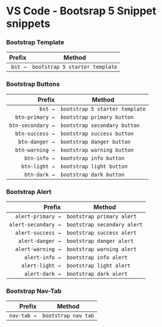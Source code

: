 # VS Code - Bootsrap 5 Snippet snippets

### Bootstrap Template

|  Prefix | Method                         |
| ------: | ------------------------------ |
| `bst →` | `bootstrap 5 starter template` |

### Bootstrap Buttons

|            Prefix | Method                         |
| ----------------: | ------------------------------ |
|           `bst →` | `bootstrap 5 starter template` |
|   `btn-primary →` | `bootstrap primary button`     |
| `btn-secondary →` | `bootstrap secondary button`   |
|   `btn-success →` | `bootstrap success button`     |
|    `btn-danger →` | `bootstrap danger button`      |
|   `btn-warning →` | `bootstrap warning button`     |
|      `btn-info →` | `bootstrap info button`        |
|     `btn-light →` | `bootstrap light button`       |
|      `btn-dark →` | `bootstrap dark button`        |

### Bootstrap Alert

|              Prefix | Method                      |
| ------------------: | --------------------------- |
|   `alert-primary →` | `bootstrap primary alert`   |
| `alert-secondary →` | `bootstrap secondary alert` |
|   `alert-success →` | `bootstrap success alert`   |
|    `alert-danger →` | `bootstrap danger alert`    |
|   `alert-warning →` | `bootstrap warning alert`   |
|      `alert-info →` | `bootstrap info alert`      |
|     `alert-light →` | `bootstrap light alert`     |
|      `alert-dark →` | `bootstrap dark alert`      |

### Bootstrap Nav-Tab

|      Prefix | Method              |
| ----------: | ------------------- |
| `nav-tab →` | `bootstrap nav tab` |
